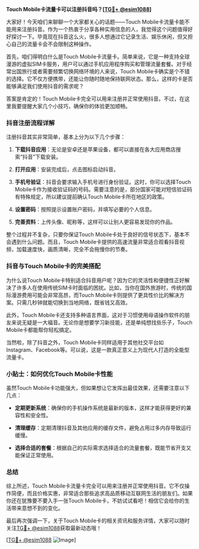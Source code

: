 **Touch Mobile卡流量卡可以注册抖音吗？[[TG💪+ @esim1088](https://t.me/s/esim1088)]**

大家好！今天咱们来聊聊一个大家都关心的话题——Touch Mobile卡流量卡能不能用来注册抖音。作为一个热衷于分享各种实用信息的人，我觉得这个问题值得好好探讨一下。毕竟现在抖音这么火，很多人想通过它记录生活、娱乐休闲，但又担心自己的流量卡会不会限制这种操作。

首先，咱们得明白什么是Touch Mobile卡流量卡。简单来说，它是一种支持全球漫游的虚拟SIM卡服务，用户可以通过手机应用程序购买和管理流量套餐。对于经常出国旅行或者需要频繁切换网络环境的人来说，Touch Mobile卡确实是个不错的选择。它不仅方便携带，还能让你随时随地保持联网状态。那么，这样的卡是否能够满足我们使用抖音的需求呢？

答案是肯定的！Touch Mobile卡完全可以用来注册并正常使用抖音。不过，在这里我要提醒大家几个小技巧，确保你的体验更加顺畅。

### 抖音注册流程详解

注册抖音其实非常简单，基本上分为以下几个步骤：

1. **下载抖音应用**：无论是安卓还是苹果设备，都可以直接在各大应用商店搜索“抖音”下载安装。
   
2. **打开应用**：安装完成后，点击图标启动抖音。
   
3. **手机号验证**：抖音会要求输入手机号进行身份验证。这时，你可以选择Touch Mobile卡作为接收验证码的号码。需要注意的是，部分国家可能对短信验证码有特殊规定，所以建议提前确认Touch Mobile卡所在地区的政策。

4. **设置密码**：按照提示设置账户密码，并填写必要的个人信息。

5. **完善资料**：上传头像、昵称等，这样可以让别人更容易发现你的作品。

整个过程并不复杂，只要你保证Touch Mobile卡处于良好的信号状态下，基本不会遇到什么问题。而且，Touch Mobile卡提供的高速流量非常适合观看抖音视频，加载速度快，画质清晰，完全不会拖慢你的节奏。

### 抖音与Touch Mobile卡的完美搭配

为什么说Touch Mobile卡特别适合抖音用户呢？因为它的灵活性和便捷性正好解决了许多人在使用传统SIM卡时面临的困扰。比如，当你在国外旅游时，传统的国际漫游费用可能会非常高昂，而Touch Mobile卡则提供了更具性价比的解决方案。只需几秒钟就能切换到当地网络，既省钱又高效。

此外，Touch Mobile卡还支持多种语言界面，这对于习惯使用母语操作软件的朋友来说无疑是一大福音。无论你是想要学习新技能，还是单纯想找些乐子，Touch Mobile卡都能帮你轻松搞定。

当然啦，除了抖音之外，Touch Mobile卡同样适用于其他社交平台如Instagram、Facebook等。可以说，这是一款真正意义上为现代人打造的全能型流量卡。

### 小贴士：如何优化Touch Mobile卡性能

虽然Touch Mobile卡功能强大，但如果想让它发挥出最佳效果，还需要注意以下几点：

- **定期更新系统**：确保你的手机操作系统是最新的版本，这样才能获得更好的兼容性和安全性。
  
- **清理缓存**：定期清理抖音及其他应用的缓存文件，避免占用过多内存导致运行缓慢。
  
- **选择合适的套餐**：根据自己的实际需求选择适合的流量套餐，既能节省开支又能保证正常使用。

### 总结

综上所述，Touch Mobile卡流量卡完全可以用来注册并正常使用抖音。它不仅操作简便，而且价格实惠，非常适合那些追求高品质移动互联网生活的朋友们。如果你还在犹豫要不要入手一张Touch Mobile卡，不妨试试看吧！相信它会给你的生活带来意想不到的变化。

最后再次强调一下，关于Touch Mobile卡的相关资讯和服务详情，大家可以随时关注[TG💪+ @esim1088](https://t.me/s/esim1088)获取最新动态哦！

[[TG💪+ @esim1088](https://t.me/s/esim1088) ![Image](https://i.postimg.cc/4NQfJmqS/Snipaste-2025-05-13-00-14-12.png)]